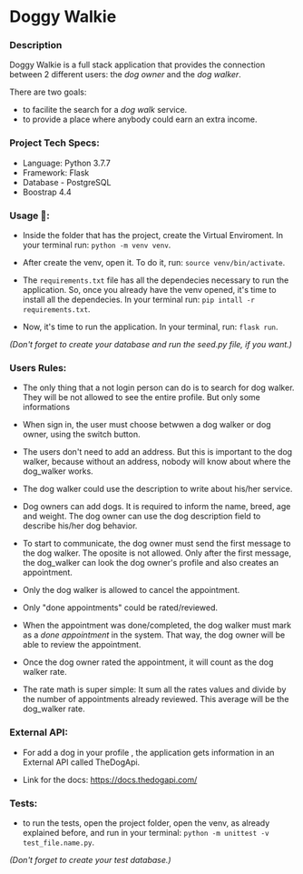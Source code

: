 # Doggy Walkie

### Description

Doggy Walkie is a full stack application that provides the connection between 2 different users: the *dog owner* and the *dog walker*. 

There are two goals: 

- to facilite the search for a *dog walk* service.
- to provide a place where anybody could earn an extra income. 

### Project Tech Specs:

- Language: Python 3.7.7
- Framework: Flask
- Database - PostgreSQL
- Boostrap 4.4


### Usage 🚀:

- Inside the folder that has the project, create the Virtual Enviroment.  In your terminal run: `python -m venv venv`.

- After create the venv, open it. To do it, run: `source venv/bin/activate`.

- The `requirements.txt` file has all the dependecies necessary to run the application. So, once you already have the venv opened, it's time to install all the dependecies. In your terminal run: `pip intall -r requirements.txt`.

- Now, it's time to run the application. In your terminal, run: `flask run`.

_(Don't forget to create your database and run the seed.py file, if you want.)_

### Users Rules:

- The only thing that a not login person can do is to search for dog walker. They will be not allowed to see the entire profile. But only some informations

- When sign in, the user must choose betwwen a dog walker or dog owner, using the switch button.

- The users don't need to add an address. But this is important to the dog walker, because without an address, nobody will know about where the dog_walker works. 

- The dog walker could use the description to write about his/her service.

- Dog owners can add dogs. It is required to inform the name, breed, age and weight. The dog owner can use the dog description field to describe his/her dog behavior.

- To start to communicate, the dog owner must send the first message to the dog walker. The oposite is not allowed. Only after the first message, the dog_walker can look the dog owner's profile and also creates an appointment. 

- Only the dog walker is allowed to cancel the appointment. 

- Only "done appointments" could be rated/reviewed.

- When the appointment was done/completed, the dog walker must mark as a *done appointment* in the system. That way, the dog owner will be able to review the appointment.

- Once the dog owner rated the appointment, it will count as the dog walker rate. 

- The rate math is super simple: It sum all the rates values and divide by the number of appointments already reviewed. This average will be the dog_walker rate. 

### External API:

- For add a dog in your profile , the application gets information in an External API called TheDogApi.

- Link for the docs: https://docs.thedogapi.com/


### Tests:

- to run the tests, open the project folder, open the venv, as already explained before, and run in your terminal: `python -m unittest -v test_file.name.py`.

_(Don't forget to create your test database.)_
